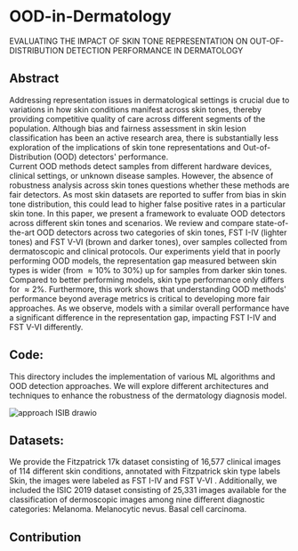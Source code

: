 # OOD-in-Dermatology

EVALUATING THE IMPACT OF SKIN TONE REPRESENTATION ON OUT-OF-DISTRIBUTION DETECTION PERFORMANCE IN DERMATOLOGY

## Abstract
Addressing representation issues in dermatological settings is crucial due to variations in how skin conditions manifest across skin tones, thereby providing competitive quality of care across different segments of the population. Although bias and fairness assessment in skin lesion classification has been an active research area, there is substantially less exploration of the implications of skin tone representations and Out-of-Distribution (OOD) detectors' performance.  
Current OOD methods detect samples from different hardware devices, clinical settings, or unknown disease samples. However, the absence of robustness analysis across skin tones questions whether these methods are fair detectors. 
As most skin datasets are reported to suffer from bias in skin tone distribution, this could lead to higher false positive rates in a particular skin tone.  In this paper, we present a framework to evaluate OOD detectors across different skin tones and scenarios.
We review and compare state-of-the-art OOD detectors across two categories of skin tones, FST I-IV (lighter tones) and FST V-VI (brown and darker tones), over samples collected from dermatoscopic and clinical protocols. 
Our experiments yield that in poorly performing OOD models, the representation gap measured between skin types is wider (from $\approx 10\%$ to $30\%$) up for samples from darker skin tones. Compared to better performing models, skin type performance only differs for $\approx 2\%$. Furthermore, this work shows that understanding  OOD methods' performance beyond average metrics is critical to developing more fair approaches. As we observe, models with a similar overall performance have a significant difference in the representation gap, impacting FST I-IV and FST V-VI differently.


## Code: 
This directory includes the implementation of various ML algorithms and OOD detection approaches. We will explore different architectures and techniques to enhance the robustness of the dermatology diagnosis model.

![approach ISIB drawio](https://github.com/assalaabnk/OOD-in-Dermatology/assets/61749380/30ca973e-c55d-40c0-b57a-c5d0906a8c0d)



## Datasets: 
We provide the Fitzpatrick 17k dataset consisting of 16,577 clinical images of 114 different skin conditions, annotated with Fitzpatrick skin type labels Skin, the images were labeled as FST I-IV and FST V-VI . Additionally, we included the ISIC 2019 dataset consisting of 25,331  images available for the classification of dermoscopic images among nine different diagnostic categories: Melanoma. Melanocytic nevus. Basal cell carcinoma.


## Contribution
